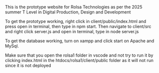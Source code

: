 This is the prototype website for Rolsa Technologies as per the 2025 summer T Level in Digital Production, Design and Development 

To get the prototype working, right click in client/public/index.html and press open in terminal, then type in npm start. Then navigate to client/src and right click server.js and open in terminal, type in node server.js 

To get the database working, turn on xampp and click start on Apache and MySql.

Make sure that you open the rolsa1 folder in vscode and not try to run it by clicking index.html in the htdocs/rolsa1/client/public folder as it will not run since it is not deployed 


